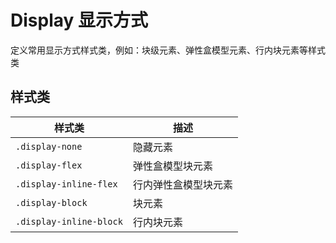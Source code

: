 # Display 显示方式
定义常用显示方式样式类，例如：块级元素、弹性盒模型元素、行内块元素等样式类

## 样式类
样式类 | 描述
--- | ---
`.display-none` | 隐藏元素
`.display-flex` | 弹性盒模型块元素
`.display-inline-flex` | 行内弹性盒模型块元素
`.display-block` | 块元素
`.display-inline-block` | 行内块元素
